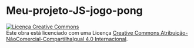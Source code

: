 # Meu-projeto-JS-jogo-pong


<a rel="license" href="http://creativecommons.org/licenses/by-nc-sa/4.0/"><img alt="Licença Creative Commons" style="border-width:0" src="https://i.creativecommons.org/l/by-nc-sa/4.0/88x31.png" /></a><br />Este obra está licenciado com uma Licença <a rel="license" href="http://creativecommons.org/licenses/by-nc-sa/4.0/">Creative Commons Atribuição-NãoComercial-CompartilhaIgual 4.0 Internacional</a>.
